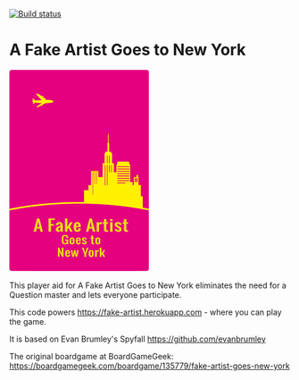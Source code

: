 [![Build status](https://ci.appveyor.com/api/projects/status/307724t5l4nahrm7?svg=true)](https://ci.appveyor.com/project/alenros/fake-artist)

# A Fake Artist Goes to New York
![Logo](public/img/logo-en.png)

This player aid for A Fake Artist Goes to New York eliminates the need for a Question master and lets everyone participate.

This code powers https://fake-artist.herokuapp.com - where you can play the game.

It is based on Evan Brumley's Spyfall https://github.com/evanbrumley

The original boardgame at BoardGameGeek: https://boardgamegeek.com/boardgame/135779/fake-artist-goes-new-york
